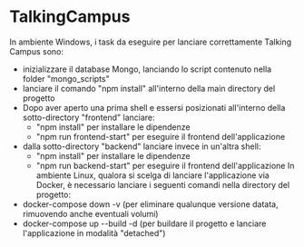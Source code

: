 # TalkingCampus

In ambiente Windows, i task da eseguire per lanciare correttamente Talking Campus sono:
- inizializzare il database Mongo, lanciando lo script contenuto nella folder "mongo_scripts"
- lanciare il comando "npm install" all'interno della main directory del progetto
- Dopo aver aperto una prima shell e essersi posizionati all'interno della sotto-directory "frontend" lanciare:
  -  "npm install" per installare le dipendenze
  -  "npm run frontend-start" per eseguire il frontend dell'applicazione
- dalla sotto-directory "backend" lanciare invece in un'altra shell:
  - "npm install" per installare le dipendenze
  - "npm run backend-start" per eseguire il frontend dell'applicazione
In ambiente Linux, qualora si scelga di lanciare l'applicazione via Docker, è necessario lanciare i seguenti comandi nella directory del progetto:
- docker-compose down -v (per eliminare qualunque versione datata, rimuovendo anche eventuali volumi)
- docker-compose up --build -d (per buildare il progetto e lanciare l'applicazione in modalità "detached")
